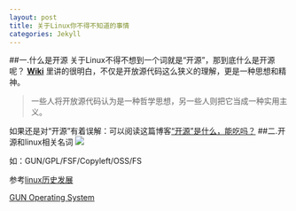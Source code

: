 ```yaml
---
layout: post
title: 关于Linux你不得不知道的事情
categories: Jekyll
---
```

##一.什么是开源
关于Linux不得不想到一个词就是“开源”，那到底什么是开源呢？
[**Wiki**](http://zh.wikipedia.org/wiki/%E5%BC%80%E6%BA%90) 里讲的很明白，不仅是开放源代码这么狭义的理解，更是一种思想和精神。

>一些人将开放源代码认为是一种哲学思想，另一些人则把它当成一种实用主义。

如果还是对“开源”有着误解：可以阅读这篇博客[“开源”是什么，能吃吗？](http://www.cnblogs.com/rupeng/p/3139537.html)
##二.开源和linux相关名词
![](http://www.linux.org/images/linux_org.png)

如：GUN/GPL/FSF/Copyleft/OSS/FS

参考[linux历史发展](http://linuxme.blog.51cto.com/1850814/346363)

[GUN Operating System](http://www.gnu.org/copyleft/)
